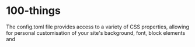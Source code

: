 # 100-things

The config.toml file provides access to a variety of CSS properties, allowing for personal customisation of your site's background, font, block elements and 
